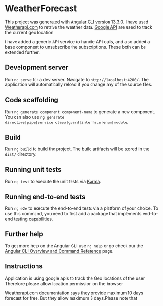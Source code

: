 # WeatherForecast

This project was generated with [Angular CLI](https://github.com/angular/angular-cli) version 13.3.0. I have used [Weatherapi.com](https://www.weatherapi.com/) to retrive the weather data. [Google API](https://developers.google.com/maps) are used to track the current geo location.

I have added a generic API service to handle API calls, and also added a base component to unsubscribe the subscriptions. These both can be extended further.

## Development server

Run `ng serve` for a dev server. Navigate to `http://localhost:4200/`. The application will automatically reload if you change any of the source files.

## Code scaffolding

Run `ng generate component component-name` to generate a new component. You can also use `ng generate directive|pipe|service|class|guard|interface|enum|module`.

## Build

Run `ng build` to build the project. The build artifacts will be stored in the `dist/` directory.

## Running unit tests

Run `ng test` to execute the unit tests via [Karma](https://karma-runner.github.io).

## Running end-to-end tests

Run `ng e2e` to execute the end-to-end tests via a platform of your choice. To use this command, you need to first add a package that implements end-to-end testing capabilities.

## Further help

To get more help on the Angular CLI use `ng help` or go check out the [Angular CLI Overview and Command Reference](https://angular.io/cli) page.

## Instructions

Application is using google apis to track the Geo locations of the user. Therefore please allow location permission on the browser

Weatherapi.com documentation says they provide maximum 10 days forecast for free. But they allow maximum 3 days.Please note that

